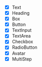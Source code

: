  - [x] Text
 - [x] Heading
 - [x] Box
 - [x] Button
 - [x] TextInput
 - [x] TextArea
 - [x] Checkbox
 - [x] RadioButton
 - [x] Avatar
 - [x] MultiStep
